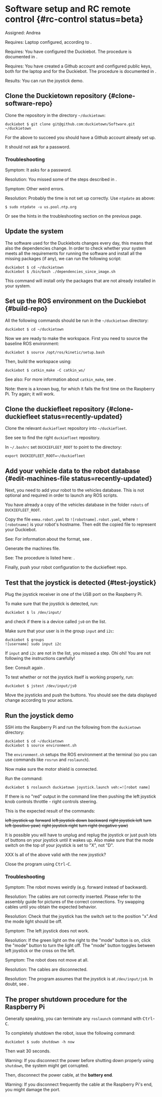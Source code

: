 # Software setup and RC remote control {#rc-control status=beta}

Assigned: Andrea

<div class='requirements' markdown='1'>

Requires: Laptop configured, according to [](#setup-laptop).

Requires: You have configured the Duckiebot. The procedure is documented in [](#setup-duckiebot).

Requires: You have created a Github account and configured public keys,
both for the laptop and for the Duckiebot. The procedure is documented in [](#github-access).

Results: You can run the joystick demo.

</div>


## Clone the Duckietown repository {#clone-software-repo}

Clone the repository in the directory `~/duckietown`:

    duckiebot $ git clone git@github.com:duckietown/Software.git ~/duckietown

For the above to succeed you should have a Github account already set up.

It should not ask for a password.

### Troubleshooting

Symptom: It asks for a password.

Resolution: You missed some of the steps described in [](#github-access).

Symptom: Other weird errors.

Resolution: Probably the time is not set up correctly. Use `ntpdate` as above:

    $ sudo ntpdate -u us.pool.ntp.org

Or see the hints in the troubleshooting section on the previous page.


## Update the system

The software used for the Duckiebots changes every day, this means that also the dependencies 
change. In order to check whether your system meets all the requirements for running the software
and install all the missing packages (if any), we can run the following script:

    duckiebot $ cd ~/duckietown
    duckiebot $ /bin/bash ./dependencies_since_image.sh

This command will install only the packages that are not already installed in your system.


## Set up the ROS environment on the Duckiebot {#build-repo}

All the following commands should be run in the `~/duckietown` directory:

    duckiebot $ cd ~/duckietown

Now we are ready to make the workspace. First you need to source the baseline ROS environment:

    duckiebot $ source /opt/ros/kinetic/setup.bash

Then, build the workspace using:

    duckiebot $ catkin_make -C catkin_ws/

See also: For more information about `catkin_make`, see [](#catkin_make).

Note: there is a known bug, for which it fails the first time on the Raspberry Pi. Try again; it will work.


<!-- (you have to be under the `catkin_ws` folder to invoke `catkin_make`) -->


## Clone the duckiefleet repository {#clone-duckiefleet status=recently-updated}

Clone the relevant `duckiefleet` repository into `~/duckiefleet`.

See see [](#duckiefleet-directory) to find the right `duckiefleet` repository.

In `~/.bashrc` set `DUCKIEFLEET_ROOT` to point to the directory:

    export DUCKIEFLEET_ROOT=~/duckiefleet


## Add your vehicle data to the robot database {#edit-machines-file status=recently-updated}

Next, you need to add your robot to the vehicles database.  This is not optional and required in order to launch any ROS scripts.

You have already a copy of the vehicles database in the folder `robots` of `DUCKIEFLEET_ROOT`.

Copy the file `emma.robot.yaml` to `![robotname].robot.yaml`, where `![robotname]`
is your robot's hostname. Then edit the copied file to represent your Duckiebot.

See: For information about the format, see [](#scuderia).

Generate the machines file.

See: The procedure is listed here: [](#machines).

Finally, push your robot configuration to the duckiefleet repo.

## Test that the joystick is detected {#test-joystick}


Plug the joystick receiver in one of the USB port on the Raspberry Pi.

To make sure that the joystick is detected, run:

    duckiebot $ ls /dev/input/

and check if there is a device called `js0` on the list.

<div class='check' markdown="1">

Make sure that your user is in the group `input` and `i2c`:

    duckiebot $ groups
    ![username] sudo input i2c

If `input` and `i2c` are not in the list, you missed a step. Ohi ohi!
You are not following the instructions carefully!

See: Consult again [](#create-user-on-duckiebot).

</div>

To test whether or not the joystick itself is working properly, run:

    duckiebot $ jstest /dev/input/js0

Move the joysticks and push the buttons. You should see the data displayed change
according to your actions.

## Run the joystick demo

SSH into the Raspberry Pi and run the following from the `duckietown` directory:

    duckiebot $ cd ~/duckietown
    duckiebot $ source environment.sh

<!-- duckiebot $ source set_ros_master.sh -->

The `environment.sh` setups the ROS environment at the terminal (so you can use
commands like `rosrun` and `roslaunch`).

<!-- The `set_ros_master.sh` script by default sets the Raspberry Pi as its own ROS master. -->

Now make sure the motor shield is connected.

Run the command:

    duckiebot $ roslaunch duckietown joystick.launch veh:=![robot name]

If there is no "red" output in the command line then pushing the left joystick
knob controls throttle - right controls steering.

This is the expected result of the commands:

<col2>
    <s>left joystick up</s>     <s>forward</s>
    <s>left joystick down</s>   <s>backward</s>
    <s>right joystick left</s>  <s>turn left (positive yaw)</s>
    <s>right joystick right</s> <s>turn right (negative yaw)</s>
</col2>

It is possible you will have to unplug and replug the joystick or just push lots of buttons on your joystick until it wakes up. Also make sure that the mode switch on the top of your joystick is set to "X", not "D".

XXX Is all of the above valid with the new joystick?

Close the program using <kbd>Ctrl</kbd>-<kbd>C</kbd>.

### Troubleshooting

Symptom: The robot moves weirdly (e.g. forward instead of backward).

Resolution: The cables are not correctly inserted.
Please refer to the assembly guide for pictures of the correct connections.
Try swapping cables until you obtain the expected behavior.

Resolution: Check that the joystick has the switch set to the position "x".And the mode light should be off.

Symptom: The left joystick does not work.

Resolution: If the green light on the right to the "mode" button is on, click the "mode" button to turn the light off. The "mode" button toggles between left joystick or the cross on the left.

Symptom: The robot does not move at all.

Resolution: The cables are disconnected.

Resolution: The program assumes that the joystick is at `/dev/input/js0`.
In doubt, see [](#test-joystick).


## The proper shutdown procedure for the Raspberry Pi

Generally speaking, you can terminate any `roslaunch` command with <kbd>Ctrl</kbd>-<kbd>C</kbd>.

To completely shutdown the robot, issue the following command:

    duckiebot $ sudo shutdown -h now

Then wait 30 seconds.

Warning: If you disconnect the power before shutting down properly using `shutdown`,
the system might get corrupted.

Then, disconnect the power cable, at the **battery end**.

Warning: If you disconnect frequently the cable at the Raspberry Pi's end, you might damage the port.
